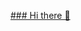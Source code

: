 [### Hi there 👋](https://camo.githubusercontent.com/98342b6dc981ed64bdf837c66a94e5b0da659e2fc30171543896ee05c9c92eba/687474703a2f2f696d672e736869656c64732e696f2f62616467652f436f646525323054696d652d3225324334303225323068727325323034302532306d696e732d626c7565)

<!--
**Dzhake/Dzhake** is a ✨ _special_ ✨ repository because its `README.md` (this file) appears on your GitHub profile.

Here are some ideas to get you started:

- 🔭 I’m currently working on ...
- 🌱 I’m currently learning ...
- 👯 I’m looking to collaborate on ...
- 🤔 I’m looking for help with ...
- 💬 Ask me about ...
- 📫 How to reach me: ...
- 😄 Pronouns: ...
- ⚡ Fun fact: ...
-->

